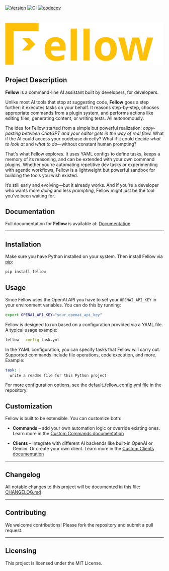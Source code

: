 [![Version](https://img.shields.io/pypi/v/fellow.svg)](https://pypi.org/project/fellow/)
![CI](https://github.com/ManuelZierl/fellow/actions/workflows/ci.yml/badge.svg?branch=main)
[![codecov](https://codecov.io/gh/ManuelZierl/fellow/branch/main/graph/badge.svg)](https://codecov.io/gh/ManuelZierl/fellow)


# ![Fellow](https://raw.githubusercontent.com/ManuelZierl/fellow/main/docs/img/logo.svg)

## Project Description
**Fellow** is a command-line AI assistant built by developers, for developers.

Unlike most AI tools that stop at suggesting code, **Fellow** goes a step further: it executes tasks on your behalf. It reasons step-by-step, chooses appropriate commands from a plugin system, and performs actions like editing files, generating content, or writing tests. All autonomously.

The idea for Fellow started from a simple but powerful realization: *copy-pasting between ChatGPT and your editor gets in the way of real flow.* What if the AI could access your codebase directly? What if it could decide *what to look at* and *what to do*—without constant human prompting?

That's what Fellow explores. It uses YAML configs to define tasks, keeps a memory of its reasoning, and can be extended with your own command plugins. Whether you're automating repetitive dev tasks or experimenting with agentic workflows, Fellow is a lightweight but powerful sandbox for building the tools you wish existed.

It’s still early and evolving—but it already works. And if you're a developer who wants more *doing* and less *prompting*, Fellow might just be the tool you've been waiting for.

## Documentation

Full documentation for **Fellow** is available at: [Documentation](https://manuelzierl.github.io/fellow)

---

## Installation
Make sure you have Python installed on your system. Then install Fellow via [pip](https://pypi.org/project/fellow/):
```bash
pip install fellow
```

## Usage
Since Fellow uses the OpenAI API you have to set your `OPENAI_API_KEY` in your environment variables. You can do this by running:
```bash
export OPENAI_API_KEY="your_openai_api_key"
```

Fellow is designed to run based on a configuration provided via a YAML file. A typical usage example:
```bash
fellow --config task.yml
```

In the YAML configuration, you can specify tasks that Fellow will carry out. Supported commands include file operations, code execution, and more. Example:
```yaml
task: |
  write a readme file for this Python project
``` 
For more configuration options, see the [default_fellow_config.yml](fellow/default_fellow_config.yml) file in the repository.

## Customization

Fellow is built to be extensible. You can customize both:

- **Commands** – add your own automation logic or override existing ones. Learn more in the [Custom Commands documentation](https://manuelzierl.github.io/fellow/commands/custom)

- **Clients** – integrate with different AI backends like built-in OpenAI or Gemini. Or create your own client. Learn more in the [Custom Clients documentation](https://manuelzierl.github.io/fellow/clients/custom)

---

## Changelog
All notable changes to this project will be documented in this file: [CHANGELOG.md](CHANGELOG.md)

---

## Contributing
We welcome contributions! Please fork the repository and submit a pull request.

---

## Licensing
This project is licensed under the MIT License.